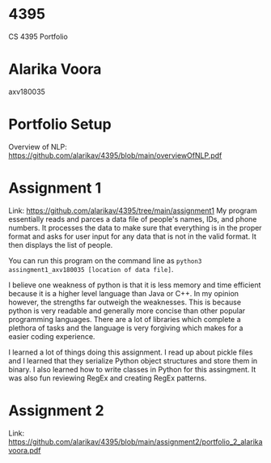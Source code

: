 # 4395
CS 4395 Portfolio

# Alarika Voora 
axv180035

# Portfolio Setup 
Overview of NLP: https://github.com/alarikav/4395/blob/main/overviewOfNLP.pdf

# Assignment 1 
Link: https://github.com/alarikav/4395/tree/main/assignment1
My program essentially reads and parces a data file of people's names, IDs, and phone numbers. It processes the data to make sure that everything is in the proper format and asks for user input for any data that is not in the valid format. It then displays the list of people. 

You can run this program on the command line as `python3 assingment1_axv180035 [location of data file]`.

I believe one weakness of python is that it is less memory and time efficient because it is a higher level language than Java or C++. In my opinion however, the strengths far outweigh the weaknesses. This is because python is very readable and generally more concise than other popular programming languages. There are a lot of libraries which complete a plethora of tasks and the language is very forgiving which makes for a easier coding experience. 

I learned a lot of things doing this assignment. I read up about pickle files and I learned that they serialize Python object structures and store them in binary. I also learned how to write classes in Python for this assingment. It was also fun reviewing RegEx and creating RegEx patterns.  

# Assignment 2
Link: https://github.com/alarikav/4395/blob/main/assignment2/portfolio_2_alarikavoora.pdf
